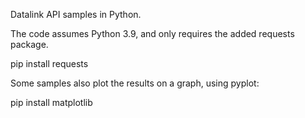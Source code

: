 Datalink API samples in Python.

The code assumes Python 3.9, and only requires the added requests package.

pip install requests

Some samples also plot the results on a graph, using pyplot:

pip install matplotlib
